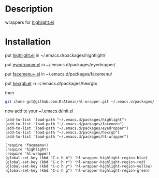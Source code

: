 # Description

wrappers for [highlight.el](https://www.emacswiki.org/emacs/highlight.el)

# Installation

put [highlight.el](https://www.emacswiki.org/emacs/highlight.el) in ~/.emacs.d/packages/hightlight/

put [eyedropper.el](https://www.emacswiki.org/emacs/eyedropper.el) in ~/.emacs.d/packages/eyedropper/

put [facemenu+.el](https://www.emacswiki.org/emacs/facemenu+.el) in ~/.emacs.d/packages/facemenu/

put [hexrgb.el](https://www.emacswiki.org/emacs/hexrgb.el) in ~/.emacs.d/packages/hexrgb/

then

```bash
git clone git@github.com:DrAtomic/hl-wrapper.git ~/.emacs.d/packages/

```
now add to your ~/.emacs.d/init.el

```emacs-lisp
(add-to-list 'load-path "~/.emacs.d/packages/highlight")
(add-to-list 'load-path "~/.emacs.d/packages/facemenu")
(add-to-list 'load-path "~/.emacs.d/packages/eyedropper")
(add-to-list 'load-path "~/.emacs.d/packages/hexrgb")
(add-to-list 'load-path "~/.emacs.d/packages/hl-wrapper")

(require 'facemenu+)
(require 'highlight)
(require 'hl-wrapper)
(global-set-key (kbd "C-c h b") 'hl-wrapper-highlight-region-blue)
(global-set-key (kbd "C-c h r") 'hl-wrapper-highlight-region-red)
(global-set-key (kbd "C-c h y") 'hl-wrapper-highlight-region-yellow)
(global-set-key (kbd "C-c h g") 'hl-wrapper-highlight-region-green)
```
